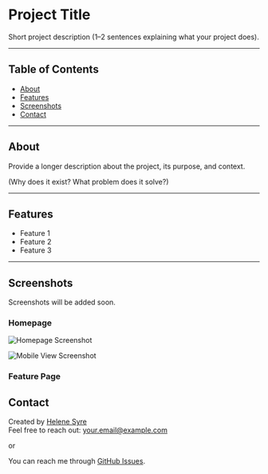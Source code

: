 # Project Title

Short project description (1–2 sentences explaining what your project does).

---

## Table of Contents

- [About](#about)
- [Features](#features)
- [Screenshots](#screenshots)
- [Contact](#contact)

---

## About

Provide a longer description about the project, its purpose, and context.

(Why does it exist? What problem does it solve?)

---

## Features

- Feature 1
- Feature 2
- Feature 3

---

## Screenshots

Screenshots will be added soon.

### Homepage

![Homepage Screenshot](./images/homepage.png)

![Mobile View Screenshot](./images/mobile.png)

### Feature Page

## Contact

Created by [Helene Syre](https://syre-design.webflow.io/)  
Feel free to reach out: your.email@example.com

or

You can reach me through [GitHub Issues](https://github.com/your-username/your-repo/issues).

